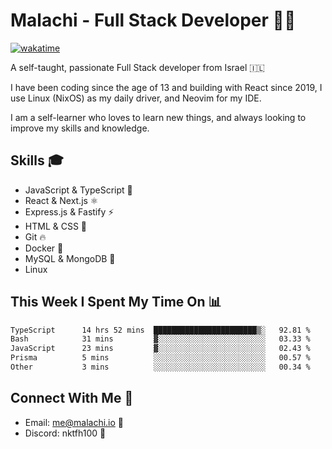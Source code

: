 # Malachi - Full Stack Developer 🚀🔥
[![wakatime](https://wakatime.com/badge/user/112ec769-e669-4b78-a46f-cf4343930741.svg)](https://wakatime.com/@112ec769-e669-4b78-a46f-cf4343930741)

A self-taught, passionate Full Stack developer from Israel 🇮🇱

I have been coding since the age of 13 and building with React since 2019, I use Linux (NixOS) as my daily driver, and Neovim for my IDE.

I am a self-learner who loves to learn new things, and always looking to improve my skills and knowledge.

## Skills 🎓
- JavaScript & TypeScript 💎
- React & Next.js ⚛️
- Express.js & Fastify ⚡️
- HTML & CSS 🎨
- Git 🔥
- Docker 🐳
- MySQL & MongoDB 💾
- Linux

## This Week I Spent My Time On 📊
<!--START_SECTION:waka-->

```txt
TypeScript      14 hrs 52 mins  ███████████████████████▒░   92.81 %
Bash            31 mins         ▓░░░░░░░░░░░░░░░░░░░░░░░░   03.33 %
JavaScript      23 mins         ▓░░░░░░░░░░░░░░░░░░░░░░░░   02.43 %
Prisma          5 mins          ░░░░░░░░░░░░░░░░░░░░░░░░░   00.57 %
Other           3 mins          ░░░░░░░░░░░░░░░░░░░░░░░░░   00.34 %
```

<!--END_SECTION:waka-->


## Connect With Me 📱
- Email: me@malachi.io 📧
- Discord: nktfh100 👾

